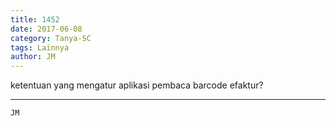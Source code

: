 ```yaml
---
title: 1452
date: 2017-06-08
category: Tanya-SC
tags: Lainnya
author: JM
---
```


ketentuan yang mengatur aplikasi pembaca barcode efaktur?

---



`JM`
